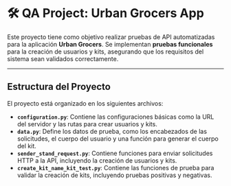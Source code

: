 # 🛠️ QA Project: Urban Grocers App

Este proyecto tiene como objetivo realizar pruebas de API automatizadas para la aplicación **Urban Grocers**. Se implementan **pruebas funcionales** para la creación de usuarios y kits, asegurando que los requisitos del sistema sean validados correctamente.

---
## Estructura del Proyecto

El proyecto está organizado en los siguientes archivos:

- **`configuration.py`**: Contiene las configuraciones básicas como la URL del servidor y las rutas para crear usuarios y kits.
- **`data.py`**: Define los datos de prueba, como los encabezados de las solicitudes, el cuerpo del usuario y una función para generar el cuerpo del kit.
- **`sender_stand_request.py`**: Contiene funciones para enviar solicitudes HTTP a la API, incluyendo la creación de usuarios y kits.
- **`create_kit_name_kit_test.py`**: Contiene las funciones de prueba para validar la creación de kits, incluyendo pruebas positivas y negativas.
